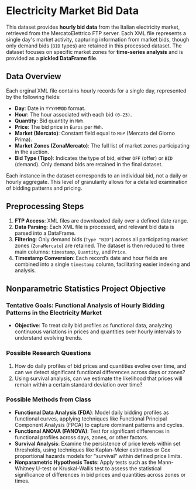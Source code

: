 # Electricity Market Bid Data

This dataset provides **hourly bid data** from the Italian electricity market, retrieved from the MercatoElettrico FTP server. Each XML file represents a single day's market activity, capturing information from market bids, though only demand bids (`BID` types) are retained in this processed dataset. The dataset focuses on specific market zones for **time-series analysis** and is provided as a **pickled DataFrame file**.

## Data Overview

Each orginal XML file contains hourly records for a single day, represented by the following fields:

- **Day**: Date in `YYYYMMDD` format.
- **Hour**: The hour associated with each bid `(0–23)`.
- **Quantity**: Bid quantity in `MWh`.
- **Price**: The bid price in `Euros` per `MWh`.
- **Market (Mercato)**: Constant field equal to `MGP` (Mercato del Giorno Prima).
- **Market Zones (ZonaMercato)**: The full list of market zones participating in the auction.
- **Bid Type (Tipo)**: Indicates the type of bid, either `OFF` (offer) or `BID` (demand). Only demand bids are retained in the final dataset.

Each instance in the dataset corresponds to an individual bid, not a daily or hourly aggregate. This level of granularity allows for a detailed examination of bidding patterns and pricing.

## Preprocessing Steps

1. **FTP Access**: XML files are downloaded daily over a defined date range.
2. **Data Parsing**: Each XML file is processed, and relevant bid data is parsed into a DataFrame.
3. **Filtering**: Only demand bids (`Type "BID"`) across all participating market zones (`ZonaMercato`) are retained. The dataset is then reduced to three main columns: `timestamp`, `Quantity`, and `Price`.
4. **Timestamp Conversion**: Each record’s date and hour fields are combined into a single `timestamp` column, facilitating easier indexing and analysis.

## Nonparametric Statistics Project Objective

### Tentative Goals: Functional Analysis of Hourly Bidding Patterns in the Electricity Market

- **Objective**: To treat daily bid profiles as functional data, analyzing continuous variations in prices and quantities over hourly intervals to understand evolving trends.

### Possible Research Questions

1. How do daily profiles of bid prices and quantities evolve over time, and can we detect significant functional differences across days or zones?
2. Using survival analysis, can we estimate the likelihood that prices will remain within a certain standard deviation over time?

### Possible Methods from Class

- **Functional Data Analysis (FDA)**: Model daily bidding profiles as functional curves, applying techniques like Functional Principal Component Analysis (FPCA) to capture dominant patterns and cycles.
- **Functional ANOVA (FANOVA)**: Test for significant differences in functional profiles across days, zones, or other factors.
- **Survival Analysis**: Examine the persistence of price levels within set thresholds, using techniques like Kaplan-Meier estimates or Cox proportional hazards models for "survival" within defined price limits.
- **Nonparametric Hypothesis Tests**: Apply tests such as the Mann-Whitney U-test or Kruskal-Wallis test to assess the statistical significance of differences in bid prices and quantities across zones or times.


